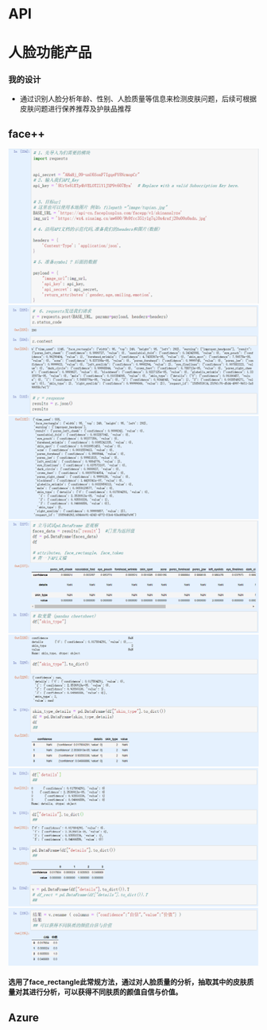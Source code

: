 # API

# 人脸功能产品
### 我的设计
- 通过识别人脸分析年龄、性别、人脸质量等信息来检测皮肤问题，后续可根据皮肤问题进行保养推荐及护肤品推荐

## face++

<img src="https://github.com/jiayiup/API/blob/master/img/face%2B%2B31.png" />
<img src="https://github.com/jiayiup/API/blob/master/img/face%2B%2B32.png" />
<img src="https://github.com/jiayiup/API/blob/master/img/face%2B%2B33.png" />
<img src="https://github.com/jiayiup/API/blob/master/img/face%2B%2B34.png" />
<img src="https://github.com/jiayiup/API/blob/master/img/face%2B%2B35.png" />
<img src="https://github.com/jiayiup/API/blob/master/img/face%2B%2B36.png" />
<img src="https://github.com/jiayiup/API/blob/master/img/face%2B%2B37.png" />

#### 选用了face_rectangle此常规方法，通过对人脸质量的分析，抽取其中的皮肤质量对其进行分析，可以获得不同肤质的颜值自信与价值。

## Azure
